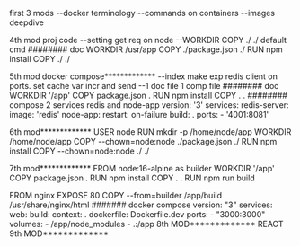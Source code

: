 first 3 mods
--docker terminology
--commands on containers
--images deepdive

4th mod proj code
--setting get req on node
--WORKDIR COPY ./ ./ default cmd
######## doc
WORKDIR /usr/app
COPY ./package.json ./
RUN npm install
COPY ./ ./

5th mod docker compose*************
--index make exp redis client on ports. set cache var incr and send
--1 doc file 1 comp file
######## doc
WORKDIR '/app'
COPY package.json .
RUN npm install
COPY . .
######## compose  2 services redis and node-app
version: '3'
services:
  redis-server:
    image: 'redis'
  node-app:
    restart: on-failure
    build: .
    ports:
      - '4001:8081'

6th mod*************
USER node
RUN mkdir -p /home/node/app
WORKDIR /home/node/app
COPY --chown=node:node ./package.json ./
RUN npm install
COPY --chown=node:node ./ ./

7th mod*************
FROM node:16-alpine as builder
WORKDIR '/app'
COPY package.json .
RUN npm install
COPY . .
RUN npm run build

FROM nginx
EXPOSE 80
COPY --from=builder /app/build /usr/share/nginx/html
####### docker compose
version: "3"
services:
  web:
    build:
      context: .
      dockerfile: Dockerfile.dev
    ports:
      - "3000:3000"
    volumes:
      - /app/node_modules
      - .:/app
8th MOD*************
REACT
9th MOD*************
